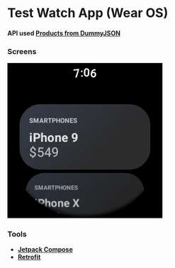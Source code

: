 # Test Watch App (Wear OS)

#### API used [Products from DummyJSON](https://dummyjson.com/products/)

### Screens
<img src="screens/1.png" height="350">

### Tools
- <a href="https://developer.android.com/training/wearables/compose">**Jetpack Compose**</a>
- <a href="https://square.github.io/retrofit/">**Retrofit**</a>
